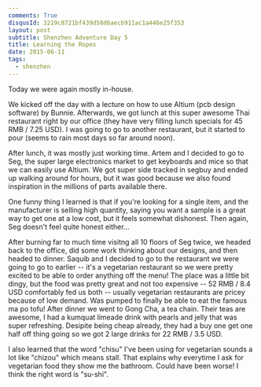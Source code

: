 ```yaml
---
comments: True
disqusId: 3219c8721bf439d58d6aecb911ac1a446e25f353 
layout: post
subtitle: Shenzhen Adventure Day 5
title: Learning the Ropes
date: 2015-06-11
tags:
  - shenzhen
---
```

Today we were again mostly in-house.

We kicked off the day with a lecture on how to use Altium (pcb design software)
by Bunnie.  Afterwards, we got lunch at this super awesome Thai restaurant
right by our office (they have very filling lunch specials for 45 RMB / 7.25
USD). I was going to go to another restaurant, but it started to pour (seems to
rain most days so far around noon).

After lunch, it was mostly just working time. Artem and I decided to go to Seg,
the super large electronics market to get keyboards and mice so that we can
easily use Altium. We got super side tracked in segbuy and ended up walking
around for hours, but it was good because we also found inspiration in the
millions of parts available there.

One funny thing I learned is that if you're looking for a single item, and the
manufacturer is selling high quantity, saying you want a sample is a great way
to get one at a low cost, but it feels somewhat dishonest. Then again, Seg
doesn't feel quite honest either...

After burning far to much time visitng all 10 floors of Seg twice, we headed
back to the office, did some work thinking about our designs, and then headed
to dinner. Saquib and I decided to go to the restaurant we were going to go to
earlier -- it's a vegetarian restaurant so we were pretty excited to be able to
order anything off the menu! The place was a little bit dingy, but the food was
pretty great and not too expensive -- 52 RMB / 8.4 USD comfortably fed us both
-- usually vegetarian restaurants are pricey because of low demand. Was pumped
to finally be able to eat the famous ma po tofu! After dinner we went to Gong
Cha, a tea chain. Their teas are awesome, I had a kumquat limeade drink with
pearls and jelly that was super refreshing. Desipite being cheap already, they
had a buy one get one half off thing going so we got 2 large drinks for 22 RMB
/ 3.5 USD.

I also learned that the word "chisu" I've been using for vegetarian sounds a
lot like "chizou" which means stall. That explains why everytime I ask for
vegetarian food they show me the bathroom. Could have been worse! I think the
right word is "su-shi".

